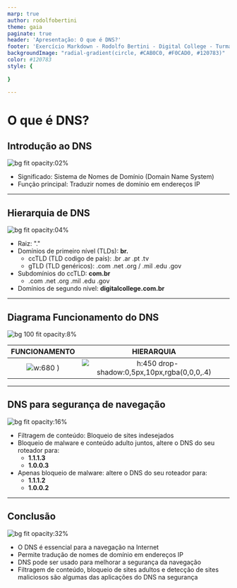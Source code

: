```yaml
---
marp: true
author: rodolfobertini
theme: gaia
paginate: true
header: 'Apresentação: O que é DNS?'
footer: 'Exercício Markdown - Rodolfo Bertini - Digital College - Turma FS23-Aldeota'
backgroundImage: "radial-gradient(circle, #CAB0C0, #F0CAD0, #120783)"
color: #120783
style: {
     
}

---
```

# O que é DNS?

## Introdução ao DNS

![bg fit opacity:02%][DIGITAL]
<!-- 
Quase tudo na Internet começa com uma solicitação DNS. DNS é o diretório da Internet. Clique em um link, abra um aplicativo, envie um e-mail, e a primeira coisa que o dispositivo faz é perguntar ao diretório: Onde encontro isso?

Um servidor DNS é como uma enorme lista telefonica ou um dicionário, que guarda o nome dos sites e informa para os computadores os números IP pertecentes aqueles nomes. 
Por exemplo, quando você digita  www.digitalcollege.com.br no seu navegador, o DNS é responsável por encontrar o endereço IP correspondente a esse nome e direcionar a sua conexão para o servidor certo. Assim, você não precisa memorizar números complicados para acessar os sites que deseja.
-->
- Significado: Sistema de Nomes de Domínio (Domain Name System)
- Função principal: Traduzir nomes de domínio em endereços IP

---

## Hierarquia de DNS

![bg fit opacity:04% ][digital]
<!-- 
No topo da hierarquia estão os 13 servidores raiz. Um servidor-raiz (root name server) é um servidor de nome para a zona raiz do DNS.

Cada domínio é formado por nomes separados por pontos. O nome mais à direita é chamado de domínio de topo. 

O domínio de topo de código de país (ccTLD), é o domínio de topo na Internet geralmente usado ou reservado para um país ou um território dependente. Ex.: .br .ar .pt .tv (Tuvalu)
-->
- Raiz: "."
- Domínios de primeiro nível (TLDs): **br.**
  - ccTLD (TLD codigo de país): .br .ar .pt .tv
  - gTLD (TLD genéricos): .com .net .org / .mil .edu .gov
- Subdomínios do ccTLD: **com.br**
  - .com .net .org .mil .edu .gov
- Domínios de segundo nível: **digitalcollege.com.br**

---

## Diagrama Funcionamento do DNS

![bg 100 fit opacity:8%][digital]
<!--
Recursor de DNS — o bibliotecário solicitado a procurar um livro.

Servidor raiz — o servidor raiz é a primeira etapa da tradução (resolução). É o índice em uma biblioteca que aponta para diferentes estantes de livros.

Nameserver TLD - Uma estante de livros específica em uma biblioteca.

Servidor de DNS autoritativo — Um dicionário em uma estante de livros, no qual um nome específico pode ser traduzido em sua definição (IP).

O nameserver autoritativo é a última parada na consulta de um servidor de DNS. Se tiver acesso ao registro solicitado, o nameserver autoritativo retornará o endereço IP do hostname solicitado de volta  ao recursor de DNS (o bibliotecário) que fez a solicitação inicial.
-->

 FUNCIONAMENTO | HIERARQUIA |
|:----:|:----:|
|![w:680 ) ][FUNCIONAMENTO] | ![h:450 drop-shadow:0,5px,10px,rgba(0,0,0,.4) ][hierarquia] |

---

## DNS para segurança de navegação

![bg fit opacity:16% ][digital]
<!--
O 1.1.1.1 é o resolvedor de DNS da Cloudflare, ficou popular rapidamente.  Exatamente dois anos depois, a companhia decidiu lançar mais serviços do tipo, só que focados em segurança e no bloqueio de conteúdo adulto: os servidores de DNS 1.1.1.2 e 1.1.1.3, ambos gratuitos. 
-->
- Filtragem de conteúdo: Bloqueio de sites indesejados
- Bloqueio de malware e conteúdo adulto juntos, altere o DNS do seu roteador para:
  - **1.1.1.3**
  - **1.0.0.3**
- Apenas bloqueio de malware: altere o DNS do seu roteador para:
  - **1.1.1.2**
  - **1.0.0.2**

---

## Conclusão

![bg fit opacity:32% ][digital]

- O DNS é essencial para a navegação na Internet
- Permite tradução de nomes de domínio em endereços IP
- DNS pode ser usado para melhorar a segurança da navegação
- Filtragem de conteúdo, bloqueio de sites adultos e detecção de sites maliciosos são algumas das aplicações do DNS na segurança

[DIGITAL]: https://github.com/rodolfobertini/rodolfobertini/assets/132242813/6e603083-2be7-4ebc-a70a-cdf84e102e71

[HIERARQUIA]:  https://github.com/rodolfobertini/rodolfobertini/assets/132242813/b34003f5-473d-4438-a9d5-7132460728f3

[FUNCIONAMENTO]: https://github.com/rodolfobertini/rodolfobertini/assets/132242813/b5c2f05d-834e-4f2b-a1e7-d468871be3d4
